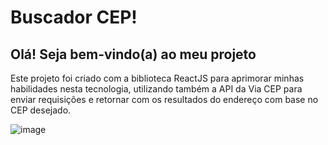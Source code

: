 # Buscador CEP!

## Olá! Seja bem-vindo(a) ao meu projeto

Este projeto foi criado com a biblioteca ReactJS para aprimorar minhas habilidades nesta tecnologia, utilizando também a API da Via CEP para enviar requisições e retornar com os resultados do endereço com base no CEP desejado.

![image](https://github.com/GuilhermeEduardo23/buscador/assets/88467676/da129e0c-7dc6-49e0-80e7-69b872b49326)
